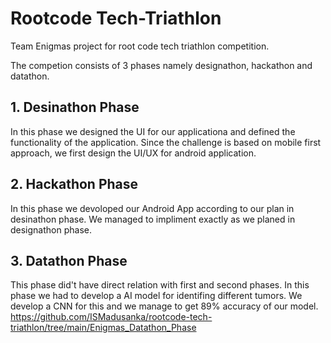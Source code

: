 # Rootcode Tech-Triathlon
Team Enigmas project for root code tech triathlon competition.

The competion consists of 3 phases namely designathon, hackathon and datathon. 

## 1. Desinathon Phase
In this phase we designed the UI for our applicationa and defined the functionality of the application. Since the challenge is based on mobile first approach, we first design the UI/UX for android application.

## 2. Hackathon Phase
In this phase we devoloped our Android App according to our plan in desinathon phase. We managed to impliment exactly as we planed in designathon phase.

## 3. Datathon Phase
This phase did't have direct relation with first and second phases. In this phase we had to develop a AI model for identifing different tumors. We develop a CNN for this and we manage to get 89% accuracy 
of our model. https://github.com/ISMadusanka/rootcode-tech-triathlon/tree/main/Enigmas_Datathon_Phase
